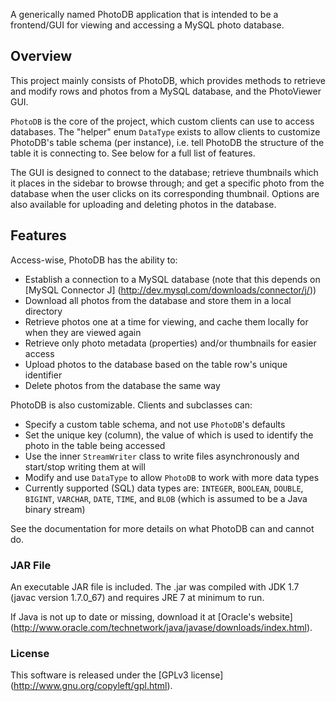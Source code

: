 A generically named PhotoDB application that is intended to be a frontend/GUI
for viewing and accessing a MySQL photo database.

## Overview

This project mainly consists of PhotoDB, which provides methods to retrieve
and modify rows and photos from a MySQL database, and the PhotoViewer GUI.

`PhotoDB` is the core of the project, which custom clients can use to access
databases. The "helper" enum `DataType` exists to allow clients to customize
PhotoDB's table schema (per instance), i.e. tell PhotoDB the structure of the
table it is connecting to. See below for a full list of features.

The GUI is designed to connect to the database; retrieve thumbnails which it
places in the sidebar to browse through; and get a specific photo from the
database when the user clicks on its corresponding thumbnail. Options are also
available for uploading and deleting photos in the database.

## Features

Access-wise, PhotoDB has the ability to:

* Establish a connection to a MySQL database (note that
this depends on [MySQL Connector J] (http://dev.mysql.com/downloads/connector/j/))
* Download all photos from the database and store them in a local directory
* Retrieve photos one at a time for viewing, and cache them locally for when
they are viewed again
* Retrieve only photo metadata (properties) and/or thumbnails for easier access
* Upload photos to the database based on the table row's unique identifier
* Delete photos from the database the same way

PhotoDB is also customizable. Clients and subclasses can:

* Specify a custom table schema, and not use `PhotoDB`'s defaults
* Set the unique key (column), the value of which is used to identify the photo
in the table being accessed
* Use the inner `StreamWriter` class to write files asynchronously and start/stop
writing them at will
* Modify and use `DataType` to allow `PhotoDB` to work with more data types
* Currently supported (SQL) data types are: `INTEGER`, `BOOLEAN`, `DOUBLE`,
`BIGINT`, `VARCHAR`, `DATE`, `TIME`, and `BLOB` (which is assumed to be a Java
binary stream)

See the documentation for more details on what PhotoDB can and cannot do.

### JAR File

An executable JAR file is included. The .jar was compiled with JDK 1.7
(javac version 1.7.0_67) and requires JRE 7 at minimum to run. 

If Java is not up to date or missing, download it at [Oracle's website] (http://www.oracle.com/technetwork/java/javase/downloads/index.html).

### License

This software is released under the [GPLv3 license] (http://www.gnu.org/copyleft/gpl.html).